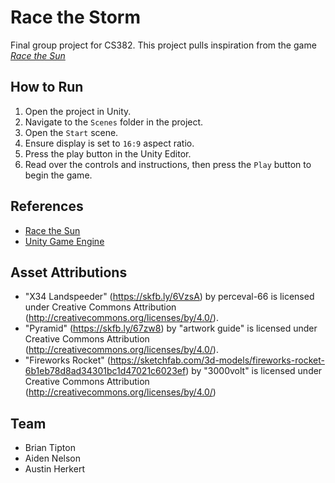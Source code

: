 # Race the Storm 

Final group project for CS382.
This project pulls inspiration from the game [*Race the Sun*](https://store.steampowered.com/app/253030/Race_The_Sun/)

## How to Run
1. Open the project in Unity.
2. Navigate to the `Scenes` folder in the project.
3. Open the `Start` scene.
4. Ensure display is set to `16:9` aspect ratio.
5. Press the play button in the Unity Editor.
6. Read over the controls and instructions, then press the `Play` button to begin the game.

## References
- [Race the Sun](https://store.steampowered.com/app/253030/Race_The_Sun/)
- [Unity Game Engine](https://unity.com/)

## Asset Attributions
- "X34 Landspeeder" (https://skfb.ly/6VzsA) by perceval-66 is licensed under Creative Commons Attribution (http://creativecommons.org/licenses/by/4.0/).
- "Pyramid" (https://skfb.ly/67zw8) by "artwork guide" is licensed under Creative Commons Attribution (http://creativecommons.org/licenses/by/4.0/).
- "Fireworks Rocket" (https://sketchfab.com/3d-models/fireworks-rocket-6b1eb78d8ad34301bc1d47021c6023ef) by "3000volt" is licensed under Creative Commons Attribution (http://creativecommons.org/licenses/by/4.0/)

## Team
- Brian Tipton
- Aiden Nelson
- Austin Herkert 
